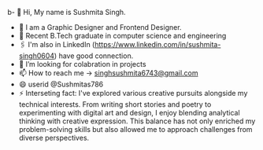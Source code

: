 b- 👋 Hi, My name is Sushmita Singh.
- 👀 I am a Graphic Designer and Frontend Designer.
- 🌱 Recent B.Tech graduate in computer science and engineering
- 🖇️ I'm also in LinkedIn (https://www.linkedin.com/in/sushmita-singh0604) have good connection.
- 💞️ I’m looking for colabration in projects
- 📫 How to reach me -> singhsushmita6743@gmail.com
- 😄 userid @Sushmitas786
- ⚡ Interseting fact:  I've explored various creative pursuits alongside my technical interests. From writing short stories and poetry to experimenting with digital art and design, I enjoy blending analytical thinking with creative expression. This balance has not only enriched my problem-solving skills but also allowed me to approach challenges from diverse perspectives.

<!---
Sushmitas786/Sushmitas786 is a ✨ special ✨ repository because its `README.md` (this file) appears on your GitHub profile.
You can click the Preview link to take a look at your changes.
--->
